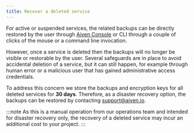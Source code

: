 ```yaml
---
title: Recover a deleted service
---
```


For active or suspended services, the related backups can be directly restored by the user through [Aiven Console](https://console.aiven.io/) or CLI through a couple of clicks of the mouse or a command line invocation.

However, once a service is deleted then the backups will no longer be
visible or restorable by the user. Several safeguards are in place to
avoid accidental deletion of a service, but it can still happen, for example
through human error or a malicious user that has gained administrative
access credentials.

To address this concern we store the backups and encryption keys for all
deleted services for **30 days**. Therefore, as a disaster recovery
option, the backups can be restored by contacting [support@aiven.io](mailto:support@aiven.io).

:::note
As this is a manual operation from our operations team and intended for
disaster recovery only, the recovery of a deleted service may incur an
additional cost to your project.
:::
